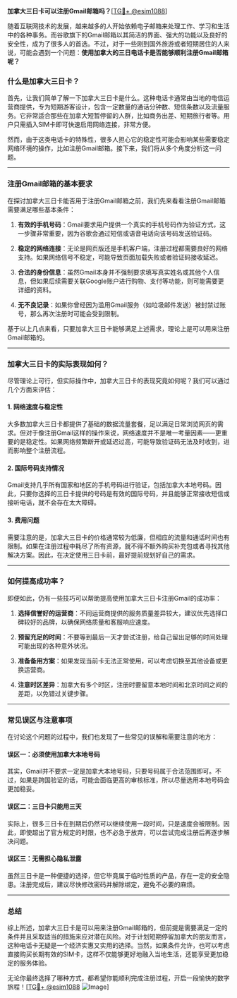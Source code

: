 **加拿大三日卡可以注册Gmail邮箱吗？**[[TG💪+ @esim1088](https://t.me/s/esim1088)]

随着互联网技术的发展，越来越多的人开始依赖电子邮箱来处理工作、学习和生活中的各种事务。而谷歌旗下的Gmail邮箱以其简洁的界面、强大的功能以及良好的安全性，成为了很多人的首选。不过，对于一些刚到国外旅游或者短期居住的人来说，可能会遇到一个问题：**使用加拿大的三日电话卡是否能够顺利注册Gmail邮箱呢？**

### **什么是加拿大三日卡？**

首先，让我们简单了解一下加拿大三日卡是什么。这种电话卡通常由当地的电信运营商提供，专为短期游客设计，包含一定数量的通话分钟数、短信条数以及流量服务。它非常适合那些在加拿大短暂停留的人群，比如商务出差、短期旅行者等。用户只需插入SIM卡即可快速启用网络连接，非常方便。

然而，由于这类电话卡的特殊性，很多人担心它的稳定性可能会影响某些需要稳定网络环境的操作，比如注册Gmail邮箱。接下来，我们将从多个角度分析这一问题。

---

### **注册Gmail邮箱的基本要求**

在探讨加拿大三日卡能否用于注册Gmail邮箱之前，我们先来看看注册Gmail邮箱需要满足哪些基本条件：

1. **有效的手机号码**：Gmail要求用户提供一个真实的手机号码作为验证方式，这一步骤非常重要，因为谷歌会通过短信或语音电话向该号码发送验证码。
   
2. **稳定的网络连接**：无论是网页版还是手机客户端，注册过程都需要良好的网络支持。如果网络信号不稳定，可能导致页面加载失败或者验证码接收延迟。

3. **合法的身份信息**：虽然Gmail本身并不强制要求填写真实姓名或其他个人信息，但如果后续需要关联Google账户进行购物、支付等功能，则可能需要更详细的资料。

4. **无不良记录**：如果你曾经因为滥用Gmail服务（如垃圾邮件发送）被封禁过账号，那么再次注册时可能会受到限制。

基于以上几点来看，只要加拿大三日卡能够满足上述需求，理论上是可以用来注册Gmail邮箱的。

---

### **加拿大三日卡的实际表现如何？**

尽管理论上可行，但实际操作中，加拿大三日卡的表现究竟如何呢？我们可以通过几个方面来评估：

#### **1. 网络速度与稳定性**
大多数加拿大三日卡都提供了基础的数据流量套餐，足以满足日常浏览网页的需求。但对于像注册Gmail这样的操作来说，网络速度并不是唯一考量因素——更重要的是稳定性。如果网络频繁断开或延迟过高，可能导致验证码无法及时收到，进而影响整个注册流程。

#### **2. 国际号码支持情况**
Gmail支持几乎所有国家和地区的手机号码进行验证，包括加拿大本地号码。因此，只要你选择的三日卡提供的号码是有效的国际号码，并且能够正常接收短信或接听电话，就不会存在太大障碍。

#### **3. 费用问题**
需要注意的是，加拿大三日卡的价格通常较为低廉，但相应的流量和通话时间也有限制。如果在注册过程中耗尽了所有资源，就不得不额外购买补充包或者寻找其他解决方案。因此，在决定使用三日卡前，最好提前规划好自己的需求。

---

### **如何提高成功率？**

即便如此，仍有一些技巧可以帮助提高使用加拿大三日卡注册Gmail的成功率：

1. **选择信誉好的运营商**：不同运营商提供的服务质量差异较大，建议优先选择口碑较好的品牌，以确保网络质量和客服响应速度。

2. **预留充足的时间**：不要等到最后一天才尝试注册，给自己留出足够的时间处理可能出现的各种意外状况。

3. **准备备用方案**：如果发现当前卡无法正常使用，可以考虑切换至其他设备或更换运营商。

4. **注意时区差异**：加拿大有多个时区，注册时要留意本地时间和北京时间之间的差距，以免错过关键步骤。

---

### **常见误区与注意事项**

在讨论这个问题的过程中，我们也发现了一些常见的误解和需要注意的地方：

#### **误区一：必须使用加拿大本地号码**
其实，Gmail并不要求一定是加拿大本地号码，只要号码属于合法范围即可。不过，如果是跨国验证的话，可能会面临更高的审核标准，所以尽量选用本地号码会更加稳妥。

#### **误区二：三日卡只能用三天**
实际上，很多三日卡在到期后仍然可以继续使用一段时间，只是速度会被限制。因此，即使超出了官方规定的时限，也不必急于放弃，可以尝试完成注册后再逐步解决问题。

#### **误区三：无需担心隐私泄露**
虽然三日卡是一种便捷的选择，但它毕竟属于临时性质的产品，存在一定的安全隐患。注册完成后，建议尽快修改密码并解除绑定，避免不必要的麻烦。

---

### **总结**

综上所述，加拿大三日卡是可以用来注册Gmail邮箱的，但前提是需要满足一定的条件并且采取适当的措施来应对潜在风险。对于计划短期停留加拿大的朋友而言，这种电话卡无疑是一个经济实惠又实用的选择。当然，如果条件允许，也可以考虑直接购买长期有效的SIM卡，这样不仅能够更好地融入当地生活，还能享受更加稳定的服务体验。

无论你最终选择了哪种方式，都希望你能顺利完成注册过程，开启一段愉快的数字旅程！[[TG💪+ @esim1088](https://t.me/s/esim1088) ![Image](https://i.postimg.cc/4NQfJmqS/Snipaste-2025-05-13-00-14-12.png)]